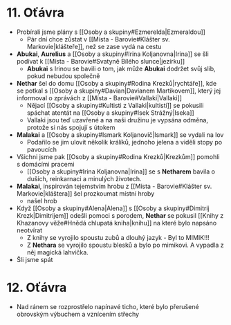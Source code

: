 # 11. Oťávra
- Probírali jsme plány s [[Osoby a skupiny#Ezmerelda|Ezmeraldou]]
	- Pár dní chce zůstat v [[Místa - Barovie#Klášter sv. Markovie|klášteře]], než se zase vydá na cestu
- **Abukai**, **Aurelius** a [[Osoby a skupiny#Irina Koljanovna|Irina]] se šli podívat k [[Místa - Barovie#Svatyně Bílého slunce|jezírku]]
	- **Abukai** s Irinou se bavili o tom, jak může **Abukai** dodržet svůj slib, pokud nebudou společně
- **Nethar** šel do domu [[Osoby a skupiny#Rodina Krezků|rychtáře]], kde se potkal s [[Osoby a skupiny#Davian|Davianem Martikovem]], který jej informoval o zprávách z [[Místa - Barovie#Vallaki|Vallaki]]
	- Nějací [[Osoby a skupiny#Kultisti z Vallaki|kultisti]] se pokusili spáchat atentát na [[Osoby a skupiny#Isek Strážný|Iseka]]
	- Vallaki jsou teď uzavřené a na naši družinu je vypsána odměna, protože si nás spojují s útokem
- **Malakai** a [[Osoby a skupiny#Ismark Koljanovič|Ismark]] se vydali na lov
	- Podařilo se jim ulovit několik králíků, jednoho jelena a viděli stopy po pavoucích
- Všichni jsme pak [[Osoby a skupiny#Rodina Krezků|Krezkům]] pomohli s domácími pracemi
	- [[Osoby a skupiny#Irina Koljanovna|Irina]] se s **Netharem** bavila o duších, reinkarnaci a minulých životech.
- **Malakai**, inspirován tejemstvím hrobu z [[Místa - Barovie#Klášter sv. Markovie|kláštera]] šel prozkoumat místní hroby
	- našel hrob
- Když [[Osoby a skupiny#Alena|Alena]] s [[Osoby a skupiny#Dimitrij Krezk|Dimitrijem]] odešli pomoci s porodem, **Nethar** se pokusil  [[Knihy z Khazanovy věže#Hnědá chlupatá kniha|knihu]] na které bylo napsáno neotvírat
	- Z knihy se vyrojilo spoustu zubů a dlouhý jazyk - Byl to MIMIK!!!
	- Z **Nethara** se vyrojilo spoustu blesků a bylo po mimikovi. A vypadla z něj magická lahvička.
- Šli jsme spát
# 12. Oťávra
- Nad ránem se rozprostřelo napínavé ticho, které bylo přerušené obrovským výbuchem a vznícením střechy
